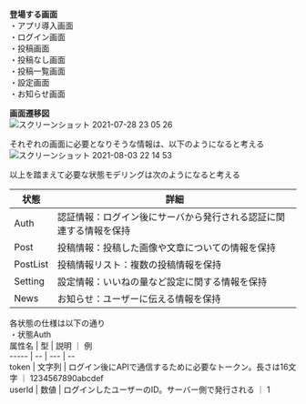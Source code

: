 **登場する画面**  
・アプリ導入画面  
・ログイン画面  
・投稿画面  
・投稿なし画面  
・投稿一覧画面  
・設定画面  
・お知らせ画面  

**画面遷移図**  
![スクリーンショット 2021-07-28 23 05 26](https://user-images.githubusercontent.com/75874607/127336306-71b5ba12-bc2e-4175-a7dd-17d7c292329f.png)

それぞれの画面に必要となりそうな情報は、以下のようになると考える
![スクリーンショット 2021-08-03 22 14 53](https://user-images.githubusercontent.com/75874607/128021815-31484a0e-8f53-42ad-beb4-8f77d4d209e2.png)


以上を踏まえて必要な状態モデリングは次のようになると考える  

状態 | 詳細  
---- | ----  
Auth | 認証情報：ログイン後にサーバから発行される認証に関連する情報を保持  
Post | 投稿情報：投稿した画像や文章についての情報を保持  
PostList | 投稿情報リスト：複数の投稿情報を保持  
Setting | 設定情報：いいねの量など設定に関する情報を保持  
News | お知らせ：ユーザーに伝える情報を保持  

各状態の仕様は以下の通り  
・状態Auth  
属性名 | 型 | 説明 ｜ 例  
----- | -- | --- | --  
token | 文字列 | ログイン後にAPIで通信するために必要なトークン。長さは16文字 ｜ 1234567890abcdef  
userId | 数値 | ログインしたユーザーのID。サーバー側で発行される ｜ 1  
